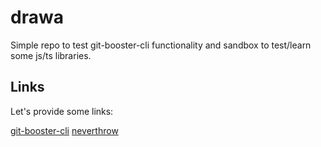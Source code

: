 # drawa

Simple repo to test git-booster-cli functionality and sandbox to test/learn some js/ts libraries.

## Links
Let's provide some links:

[git-booster-cli](https://github.com/akgondber/git-booster-cli/)
[neverthrow](https://github.com/supermacro/neverthrow)

